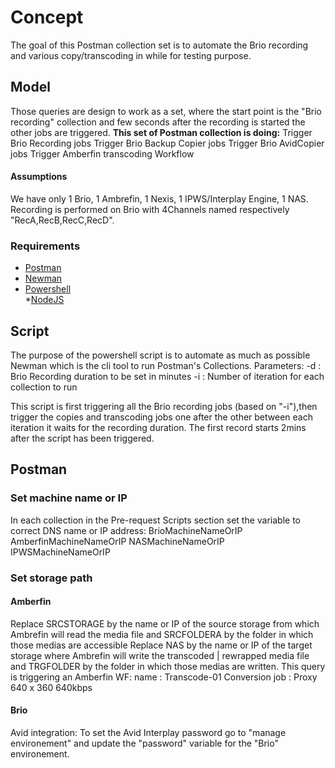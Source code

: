 # Concept #
The goal of this Postman collection set is to automate the Brio recording and various copy/transcoding in while for testing purpose.

## Model ##
Those queries are design to work as a set, where the start point is the "Brio recording" collection and few seconds after the recording is started
the other jobs are triggered.
**This set of Postman collection is doing:**
Trigger Brio Recording jobs
Trigger Brio Backup Copier jobs
Trigger Brio AvidCopier jobs
Trigger Amberfin transcoding Workflow


#### Assumptions ####
We have only 1 Brio, 1 Ambrefin, 1 Nexis, 1 IPWS/Interplay Engine, 1 NAS.
Recording is performed on Brio with 4Channels named respectively "RecA,RecB,RecC,RecD".


### Requirements ###
* [Postman](https://www.getpostman.com/)  
* [Newman](https://learning.getpostman.com/docs/postman/collection-runs/command-line-integration-with-newman/)  
* [Powershell](https://docs.microsoft.com/en-us/powershell/)  
*[NodeJS](https://nodejs.org/en/download/)  

## Script ##

The purpose of the powershell script is to automate as much as possible Newman which is the cli tool to run Postman's Collections.
Parameters:
-d : Brio Recording duration to be set in minutes
-i : Number of iteration for each collection to run 

This script is first triggering all the Brio recording jobs (based on "-i"),then trigger the copies and transcoding jobs one after the other between each iteration it waits for the recording duration.
The first record starts 2mins after the script has been triggered.


## Postman ##

### Set machine name or IP ###

In each collection in the Pre-request Scripts section set the variable to correct DNS name or IP address:
BrioMachineNameOrIP
AmberfinMachineNameOrIP
NASMachineNameOrIP
IPWSMachineNameOrIP

### Set storage path ###

#### Amberfin ####
Replace SRCSTORAGE by the name or IP of the source storage from which Ambrefin will read the media file and  SRCFOLDERA by the folder in which those medias are accessible
Replace NAS by the name or IP of the target storage where  Ambrefin will write the transcoded | rewrapped media file and  TRGFOLDER by the folder in which those medias are written.
This query is triggering an Amberfin WF:
name : Transcode-01
Conversion job : Proxy 640 x 360 640kbps

#### Brio ####

Avid integration:
To set the Avid Interplay password go to "manage environement" and update the "password" variable for the "Brio" environement.
